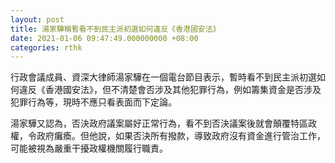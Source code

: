 ```yaml
---
layout: post
title: 湯家驊稱暫看不到民主派初選如何違反《香港國安法》
date: 2021-01-06 09:47:49.000000000 +08:00
categories: rthk
---
```


行政會議成員、資深大律師湯家驊在一個電台節目表示，暫時看不到民主派初選如何違反《香港國安法》，但不清楚會否涉及其他犯罪行為，例如籌集資金是否涉及犯罪行為等，現時不應只看表面而下定論。

湯家驊又認為，否決政府議案屬好正常行為，看不到否決議案後就會顛覆特區政權，令政府癱瘓。但他說，如果否決所有撥款，導致政府沒有資金進行管治工作，可能被視為嚴重干擾政權機關履行職責。
